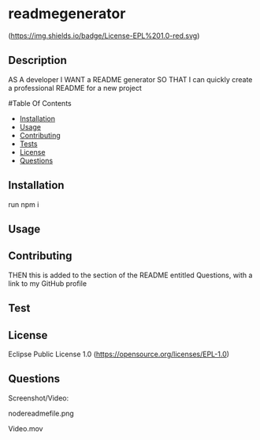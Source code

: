 # readmegenerator

  (https://img.shields.io/badge/License-EPL%201.0-red.svg)

  ## Description 
  AS A developer I WANT a README generator
  SO THAT I can quickly create a professional README for a new project
  
  #Table Of Contents
  * [Installation](#installation)
  * [Usage](#usage)
  * [Contributing](#contributing)
  * [Tests](#tests)
  * [License](#license)
  * [Questions](#questions)
  

  ## Installation
  run npm i


  ## Usage
  


  ## Contributing
  THEN this is added to the section of the README entitled Questions, with a link to my GitHub profile


  ## Test
  


  ## License
  Eclipse Public License 1.0
  (https://opensource.org/licenses/EPL-1.0) 



  ## Questions 
  
  Screenshot/Video:
  
  nodereadmefile.png
  
  Video.mov
  
